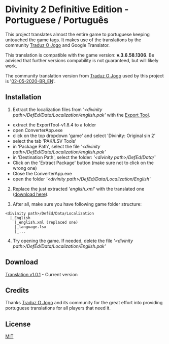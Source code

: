 ﻿# Divinity 2 Definitive Edition - Portuguese / Português

This project translates almost the entire game to portuguese keeping untouched the game tags. It makes use of the translations by the community [Traduz O Jogo](https://www.facebook.com/traduzojogo/) and Google Translator. 

This translation is compatible with the game version: **v.3.6.58.1306**. Be advised that further versions compability is not guaranteed, but will likely work. 

The community translation version from [Traduz O Jogo](https://www.facebook.com/traduzojogo/) used by this project is '[02-05-2020-BR_EN](https://drive.google.com/drive/u/0/folders/0B3R5i4ne8pTrZGNGSkFEWlhDYmc)'.

## Installation
1) Extract the localization files from *'\<divinity path\>/DefEd/Data/Localization/english.pak'* with the [Export Tool](https://drive.google.com/open?id=0B3R5i4ne8pTreUVTQ1VCZHhGNnc).
- extract the ExportTool-v1.8.4 to a folder
- open ConverterApp.exe
- click on the top dropdown 'game' and select 'Divinity: Original sin 2' 
- select the tab 'PAK/LSV Tools'
- in 'Package Path', select the file *'\<divinity path\>/DefEd/Data/Localization/english.pak'*
- in 'Destination Path', select the folder: *'\<divinity path\>/DefEd/Data/'*
- Click on the 'Extract Package' button (make sure not to click on the wrong one)
- Close the ConverterApp.exe
- open the folder *'\<divinity path\>/DefEd/Data/Localization/English'*

2) Replace the just extracted *'english.xml'* with the translated one ([download here](https://github.com/miguelcjalmeida/Divinity2DETranslator/blob/master/Divinity2DETranslator/Assets/Translated/english.zip?raw=true)).

3) After all, make sure you have following game folder structure: 
```
<divinity path>/DefEd/Data/Localization
  |_English
    |_english.xml (replaced one)
    |_language.lsx
    |_...
```

4) Try opening the game. If needed, delete the file *'\<divinity path\>/DefEd/Data/Localization/English.pak'*

## Download
[Translation v1.0.1](https://github.com/miguelcjalmeida/Divinity2DETranslator/blob/master/Divinity2DETranslator/Assets/Translated/english.zip?raw=true) - Current version

## Credits
Thanks [Traduz O Jogo](https://www.facebook.com/traduzojogo/) and its community for the great effort into providing portuguese translations for all players that need it.

## License
[MIT](https://choosealicense.com/licenses/mit/)